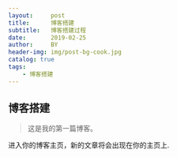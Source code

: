 ```yaml
---
layout:     post
title:      博客搭建
subtitle:   博客搭建过程
date:       2019-02-25
author:     BY
header-img: img/post-bg-cook.jpg
catalog: true
tags:
    - 博客搭建
---
```


## 博客搭建
>这是我的第一篇博客。

进入你的博客主页，新的文章将会出现在你的主页上.
